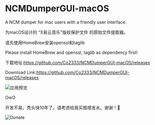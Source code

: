 # NCMDumperGUI-macOS



A NCM dumper for mac users with a friendly user interface.

为macOS设计的 “X易云音乐”版权保护文件 的原始文件提取器。


请先使用HomeBrew安装openssl和taglib

Please install HomeBrew and openssl, taglib as dependency first!



下载地址:https://github.com/Co2333/NCMDumperGUI-macOS/releases

Download Link:https://github.com/Co2333/NCMDumperGUI-macOS/releases

![应用预览](https://github.com/Co2333/NCMDumperGUI-macOS/blob/master/Preview.png)




OwO



开发不易，秃头快10年了，请考虑给我买瓶增发水。谢谢！🙏

![Donate](https://github.com/Co2333/NCMDumperGUI-macOS/blob/master/0.jpeg)
